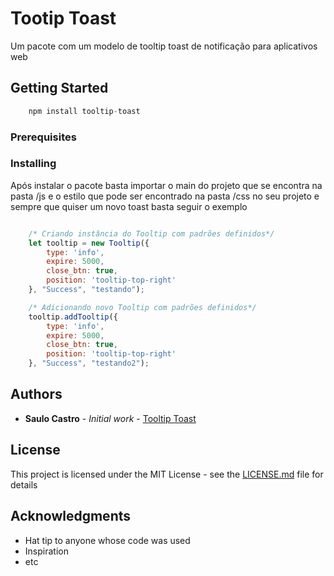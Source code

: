 # Tootip Toast

Um pacote com um modelo de tooltip toast de notificação para aplicativos web 

## Getting Started

```javascript
    npm install tooltip-toast
```

### Prerequisites


### Installing

Após instalar o pacote basta importar o main do projeto que se encontra na pasta /js
e o estilo que pode ser encontrado na pasta /css
no seu projeto e sempre que quiser um novo toast basta seguir o exemplo

```javascript

    /* Criando instância do Tooltip com padrões definidos*/
    let tooltip = new Tooltip({
        type: 'info',
        expire: 5000,
        close_btn: true,
        position: 'tooltip-top-right'
    }, "Success", "testando");

    /* Adicionando novo Tooltip com padrões definidos*/
    tooltip.addTooltip({
        type: 'info', 
        expire: 5000,
        close_btn: true,
        position: 'tooltip-top-right'
    }, "Success", "testando2");
```

## Authors

* **Saulo Castro** - *Initial work* - [Tooltip Toast](https://github.com/saulocastrolp/tooltip-toast)


## License

This project is licensed under the MIT License - see the [LICENSE.md](LICENSE.md) file for details

## Acknowledgments

* Hat tip to anyone whose code was used
* Inspiration
* etc

